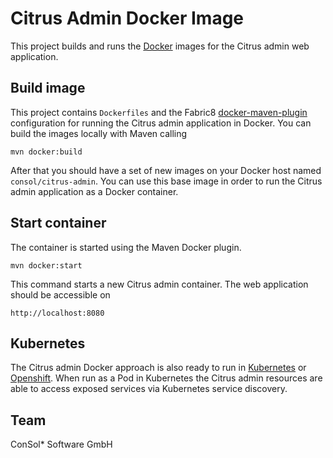 Citrus Admin Docker Image
==============

This project builds and runs the [Docker](https://www.docker.com/) images for the Citrus admin web application.

Build image
---------

This project contains `Dockerfiles` and the Fabric8 [docker-maven-plugin](http://github.com/fabric8io/docker-maven-plugin) configuration for running the Citrus admin application in Docker. 
You can build the images locally with Maven calling

```
mvn docker:build
```

After that you should have a set of new images on your Docker host named `consol/citrus-admin`. You can use this base image in order to run
the Citrus admin application as a Docker container.

Start container
---------

The container is started using the Maven Docker plugin.

```
mvn docker:start
```

This command starts a new Citrus admin container. The web application should be accessible on

`http://localhost:8080`

Kubernetes
---------
 
The Citrus admin Docker approach is also ready to run in [Kubernetes](https://kubernetes.io/) or [Openshift](https://www.openshift.com/). When run as a 
Pod in Kubernetes the Citrus admin resources are able to access exposed services via Kubernetes service discovery.

Team
---------

ConSol* Software GmbH
